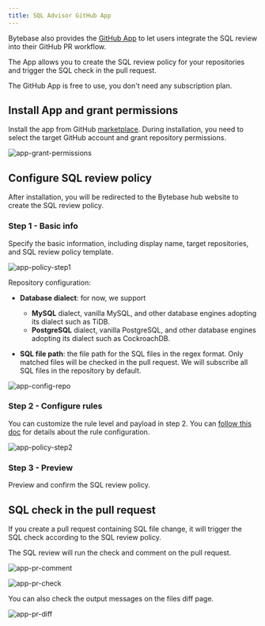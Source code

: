 ```yaml
---
title: SQL Advisor GitHub App
---
```


Bytebase also provides the [GitHub App](https://github.com/marketplace/bytebase) to let users integrate the SQL review into their GitHub PR workflow.

The App allows you to create the SQL review policy for your repositories and trigger the SQL check in the pull request.

<HintBlock type="info">

The GitHub App is free to use, you don't need any subscription plan.

</HintBlock>

## Install App and grant permissions

Install the app from GitHub [marketplace](https://github.com/marketplace/bytebase). During installation, you need to select the target GitHub account and grant repository permissions.

![app-grant-permissions](/content/docs/app-grant-permissions.webp)

## Configure SQL review policy

After installation, you will be redirected to the Bytebase hub website to create the SQL review policy.

### Step 1 - Basic info

Specify the basic information, including display name, target repositories, and SQL review policy template.

![app-policy-step1](/content/docs/app-policy-step1.webp)

Repository configuration:

- **Database dialect**: for now, we support

  - **MySQL** dialect, vanilla MySQL, and other database engines adopting its dialect such as TiDB.
  - **PostgreSQL** dialect, vanilla PostgreSQL, and other database engines adopting its dialect such as CockroachDB.

- **SQL file path**: the file path for the SQL files in the regex format. Only matched files will be checked in the pull request. We
  will subscribe all SQL files in the repository by default.

![app-config-repo](/content/docs/app-config-repo.webp)

### Step 2 - Configure rules

You can customize the rule level and payload in step 2. You can [follow this doc](/docs/sql-review/review-policy/create-schema-review-policy#step-2) for details about the rule configuration.

![app-policy-step2](/content/docs/app-policy-step2.webp)

### Step 3 - Preview

Preview and confirm the SQL review policy.

## SQL check in the pull request

If you create a pull request containing SQL file change, it will trigger the SQL check according to the SQL review policy.

The SQL review will run the check and comment on the pull request.

![app-pr-comment](/content/docs/app-pr-comment.webp)

![app-pr-check](/content/docs/app-pr-check.webp)

You can also check the output messages on the files diff page.

![app-pr-diff](/content/docs/app-pr-diff.webp)
